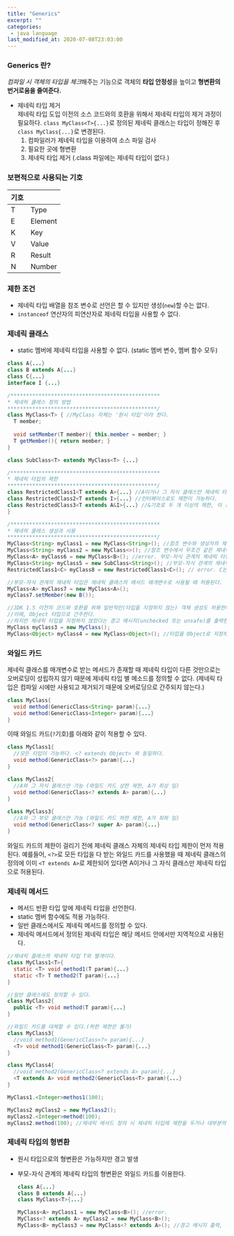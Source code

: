 ```yaml
---
title: "Generics"
excerpt: ""
categories:
 - java language
last_modified_at: 2020-07-08T23:03:00
---
```


### Generics 란?

*컴파일 시 객체의 타입을 체크*해주는 기능으로 객체의 **타입 안정성**을 높이고 **형변환의 번거로움을 줄여준다.**

- 제네릭 타입 제거  
  제네릭 타입 도입 이전의 소스 코드와의 호환을 위해서 제네릭 타입의 제거 과정이 필요하다. `class MyClass<T>{...}`로 정의된 제네릭 클래스는 타입이 정해진 후 `class MyClass{...}`로 변경된다.
  1. 컴파일러가 제네릭 타입을 이용하여 소스 파일 검사
  2. 필요한 곳에 형변환
  3. 제네릭 타입 제거 (.class 파일에는 제네릭 타입이 없다.)



### 보편적으로 사용되는 기호

| 기호 |         |
| ---- | ------- |
| T    | Type    |
| E    | Element |
| K    | Key     |
| V    | Value   |
| R    | Result  |
| N    | Number  |



### 제한 조건

- 제네릭 타입 배열을 참조 변수로 선언은 할 수 있지만 생성(`new`)할 수는 없다.
- `instanceof` 연산자의 피연산자로 제네릭 타입을 사용할 수 없다.



### 제네릭 클래스

- static 멤버에 제네릭 타입을 사용할 수 없다. (static 멤버 변수, 멤버 함수 모두)

```java
class A{...}
class B extends A{...}
class C{...}
interface I {...}

/************************************************
* 제네릭 클래스 정의 방법
************************************************/
class MyClass<T> { //MyClass 자체는 '원시 타입'이라 한다.
  T member;
  
  void setMember(T member){ this.member = member; }
  T getMember(){ return member; }
}

class SubClass<T> extends MyClass<T> {...}

/************************************************
* 제네릭 타입의 제한
************************************************/
class RestrictedClass1<T extends A>{...} //A이거나 그 자식 클래스만 제네릭 타입으로 지정할 수 있다.
class RestrictedClass2<T extends I>{...} //인터페이스로도 제한이 가능하다.
class RestrictedClass3<T extends A&I>{...} //&기호로 두 개 이상의 제한, 이 경우 제네릭 타입은 A이거나 그 자식 클래스 이면서 I 인터페이스를 구현해야한다는 뜻이다.
}

/************************************************
* 제네릭 클래스 생성과 사용
************************************************/
MyClass<String> myClass1 = new MyClass<String>(); //참조 변수와 생성자의 제네릭 타입은 무조건 같아야한다.
MyClass<String> myClass2 = new MyClass<>(); //참조 변수에서 무조건 같은 제네릭 타입이 생성자 타입으로 지정되어야함을 알고있기 때문에 생략 가능
MyClass<A> myClass6 = new MyClass<B>(); //error. 부모-자식 관계의 제네릭 타입은 제네릭 클래스 객체 생성 시 허용되지 않는다. 제네릭 타입은 무조건 같아야한다.
MyClass<String> myClass5 = new SubClass<String>(); //부모-자식 관계의 제네릭 클래스도 제네릭 타입은 일치해야한다.
RestrictedClass1<C> myClass8 = new RestrictedClass1<C>(); // error. C는 A의 자식 클래스가 아니다.

//부모-자식 관계의 제네릭 타입은 제네릭 클래스의 메서드 매개변수로 사용될 때 허용된다.
MyClass<A> myClass7 = new MyClass<A>();
myClass7.setMember(new B());

//JDK 1.5 이전의 코드와 호환을 위해 일반적인(타입을 지정하지 않는) 객체 생성도 허용한다.
//이때, Object 타입으로 간주한다.
//하지만 제네릭 타입을 지정하지 않았다는 경고 메시지(unchecked 또는 unsafe)를 출력한다.
MyClass myClass3 = new MyClass();
MyClass<Object> myClass4 = new MyClass<Object>(); //타입을 Object로 지정하면 경고 메시지는 출력되지 않는다.
```



### 와일드 카드

제네릭 클래스를 매개변수로 받는 메서드가 존재할 때 제네릭 타입이 다른 것만으로는 오버로딩이 성립하지 않기 때문에 제네릭 타입 별 메소드를 정의할 수 없다. (제네릭 타입은 컴파일 시에만 사용되고 제거되기 때문에 오버로딩으로 간주되지 않는다.)

```java
class MyClass{
  void method(GenericClass<String> param){...}
  void method(GenericClass<Integer> param){...}
}
```

이때 와일드 카드(`?`기호)를 아래와 같이 적용할 수 있다.

```java
class MyClass1{
  //모든 타입이 가능하다. <? extends Object> 와 동일하다.
  void method(GenericClass<?> param){...}
}

class MyClass2{
  //A와 그 자식 클래스만 가능 (와일드 카드 상한 제한, A가 최상 임)
  void method(GenericClass<? extends A> param){...}
}
  
class MyClass3{
  //A와 그 부모 클래스만 가능 (와일드 카드 하한 제한, A가 최하 임)
  void method(GenericClass<? super A> param){...}
}
```

와일드 카드의 제한이 걸리기 전에 제네릭 클래스 자체의 제네릭 타입 제한이 먼저 적용된다. 예를들어, `<?>`로 모든 타입을 다 받는 와일드 카드를 사용했을 때 제네릭 클래스의 정의에 이미 `<T extends A>`로 제한되어 있다면 A이거나 그 자식 클래스만 제네릭 타입으로 허용된다.



### 제네릭 메서드

- 메서드 반환 타입 앞에 제네릭 타입을 선언한다. 
- static 멤버 함수에도 적용 가능하다.
- 일반 클래스에서도 제네릭 메서드를 정의할 수 있다. 
- 제네릭 메서드에서 정의된 제네릭 타입은 해당 메서드 안에서만 지역적으로 사용된다.

```java
//제네릭 클래스의 제네릭 타입 T와 별개이다.
class MyClass1<T>{
  static <T> void method1(T param){...}
  static <T> T method2(T param){...}
}

//일반 클래스에도 정의할 수 있다.
class MyClass2{
  public <T> void method(T param){...}
}

//와일드 카드를 대체할 수 있다.(하한 제한은 불가)
class MyClass3{
  //void method1(GenericClass<?> param){...}
  <T> void method1(GenericClass<T> param){...}
}

class MyClass4{
  //void method2(GenericClass<? extends A> param){...}
  <T extends A> void method2(GenericClass<T> param){...}
}

MyClass1.<Integer>methos1(100);

MyClass2 myClass2 = new MyClass2();
myClass2.<Integer>method(100);
myClass2.method(100); //제네릭 메서드 정의 시 제네릭 타입에 제한을 두거나 대부분의 일반적인 타입의 경우 컴파일러가 추정 가능하여 생략할 수 있다.
```



### 제네릭 타입의 형변환

- 원시 타입으로의 형변환은 가능하지만 경고 발생

- 부모-자식 관계의 제네릭 타입의 형변환은 와일드 카드를 이용한다.  

  ```java
  class A{...}
  class B extends A{...}
  class MyClass<T>{...}
  
  MyClass<A> myClass1 = new MyClass<B>(); //error.
  MyClass<? extends A> myClass2 = new MyClass<B>();
  MyClass<B> myClass3 = new MyClass<? extends A>(); //경고 메시지 출력, 확인되지 않은 형변환
  ```

